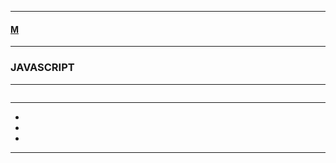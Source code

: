 
---

#### [M](https://github.com/ttltrk/TTT/blob/master/menu.md)

---

### JAVASCRIPT

---

```

```

---

* []()
* []()
* []()

---
